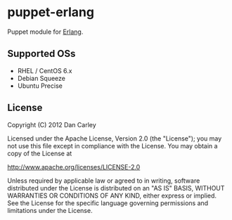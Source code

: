 # puppet-erlang

Puppet module for [Erlang](http://www.erlang.org/).

## Supported OSs

- RHEL / CentOS 6.x
- Debian Squeeze
- Ubuntu Precise

## License

Copyright (C) 2012 Dan Carley

Licensed under the Apache License, Version 2.0 (the "License");
you may not use this file except in compliance with the License.
You may obtain a copy of the License at

   http://www.apache.org/licenses/LICENSE-2.0

Unless required by applicable law or agreed to in writing, software
distributed under the License is distributed on an "AS IS" BASIS,
WITHOUT WARRANTIES OR CONDITIONS OF ANY KIND, either express or implied.
See the License for the specific language governing permissions and
limitations under the License.
